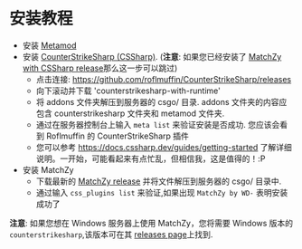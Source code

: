 # 安装教程

* 安装 [Metamod](https://cs2.poggu.me/metamod/installation/)
* 安装 [CounterStrikeSharp (CSSharp)](https://docs.cssharp.dev/guides/getting-started/). (**注意**: 如果您已经安装了 [MatchZy with CSSharp release](https://github.com/shobhit-pathak/MatchZy/releases/)那么这一步可以跳过)
	* 点击连接: https://github.com/roflmuffin/CounterStrikeSharp/releases
	* 向下滚动并下载 'counterstrikesharp-with-runtime'
	* 将 addons 文件夹解压到服务器的 csgo/ 目录. addons 文件夹的内容应包含 counterstrikesharp 文件夹和 metamod 文件夹.
	* 通过在服务器控制台上输入 `meta list` 来验证安装是否成功. 您应该会看到 Roflmuffin 的 CounterStrikeSharp 插件
	* 您可以参考 https://docs.cssharp.dev/guides/getting-started 了解详细说明。一开始，可能看起来有点忙乱，但相信我，这是值得的！:P
* 安装 MatchZy
	* 下载最新的 [MatchZy release](https://github.com/shobhit-pathak/MatchZy/releases/) 并将文件解压到服务器的 csgo/ 目录中.
	* 通过输入 `css_plugins list` 来验证,如果出现 `MatchZy by WD-` 表明安装成功了

**注意**: 如果您想在 Windows 服务器上使用 MatchZy，您将需要 Windows 版本的 `counterstrikesharp`,该版本可在其 [releases page](https://github.com/roflmuffin/CounterStrikeSharp/releases)上找到.
